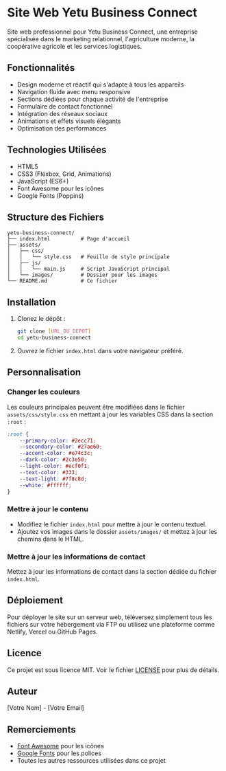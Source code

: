 # Site Web Yetu Business Connect

Site web professionnel pour Yetu Business Connect, une entreprise spécialisée dans le marketing relationnel, l'agriculture moderne, la coopérative agricole et les services logistiques.

## Fonctionnalités

- Design moderne et réactif qui s'adapte à tous les appareils
- Navigation fluide avec menu responsive
- Sections dédiées pour chaque activité de l'entreprise
- Formulaire de contact fonctionnel
- Intégration des réseaux sociaux
- Animations et effets visuels élégants
- Optimisation des performances

## Technologies Utilisées

- HTML5
- CSS3 (Flexbox, Grid, Animations)
- JavaScript (ES6+)
- Font Awesome pour les icônes
- Google Fonts (Poppins)

## Structure des Fichiers

```
yetu-business-connect/
├── index.html          # Page d'accueil
├── assets/
│   ├── css/
│   │   └── style.css   # Feuille de style principale
│   ├── js/
│   │   └── main.js     # Script JavaScript principal
│   └── images/         # Dossier pour les images
└── README.md           # Ce fichier
```

## Installation

1. Clonez le dépôt :
   ```bash
   git clone [URL_DU_DEPOT]
   cd yetu-business-connect
   ```

2. Ouvrez le fichier `index.html` dans votre navigateur préféré.

## Personnalisation

### Changer les couleurs
Les couleurs principales peuvent être modifiées dans le fichier `assets/css/style.css` en mettant à jour les variables CSS dans la section `:root` :

```css
:root {
    --primary-color: #2ecc71;
    --secondary-color: #27ae60;
    --accent-color: #e74c3c;
    --dark-color: #2c3e50;
    --light-color: #ecf0f1;
    --text-color: #333;
    --text-light: #7f8c8d;
    --white: #ffffff;
}
```

### Mettre à jour le contenu
- Modifiez le fichier `index.html` pour mettre à jour le contenu textuel.
- Ajoutez vos images dans le dossier `assets/images/` et mettez à jour les chemins dans le HTML.

### Mettre à jour les informations de contact
Mettez à jour les informations de contact dans la section dédiée du fichier `index.html`.

## Déploiement

Pour déployer le site sur un serveur web, téléversez simplement tous les fichiers sur votre hébergement via FTP ou utilisez une plateforme comme Netlify, Vercel ou GitHub Pages.

## Licence

Ce projet est sous licence MIT. Voir le fichier [LICENSE](LICENSE) pour plus de détails.

## Auteur

[Votre Nom] - [Votre Email]

## Remerciements

- [Font Awesome](https://fontawesome.com/) pour les icônes
- [Google Fonts](https://fonts.google.com/) pour les polices
- Toutes les autres ressources utilisées dans ce projet
